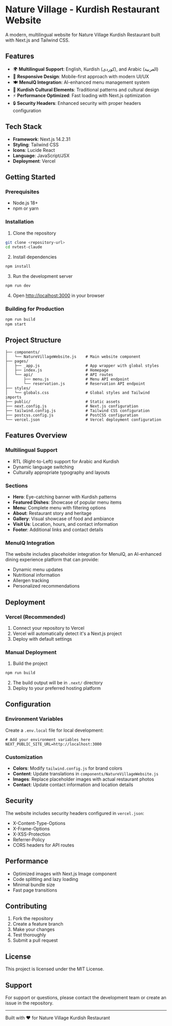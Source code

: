 # Nature Village - Kurdish Restaurant Website

A modern, multilingual website for Nature Village Kurdish Restaurant built with Next.js and Tailwind CSS.

## Features

- 🌍 **Multilingual Support**: English, Kurdish (کوردی), and Arabic (العربية)
- 📱 **Responsive Design**: Mobile-first approach with modern UI/UX
- 🍽️ **MenuIQ Integration**: AI-enhanced menu management system
- 🎨 **Kurdish Cultural Elements**: Traditional patterns and cultural design
- ⚡ **Performance Optimized**: Fast loading with Next.js optimization
- 🔒 **Security Headers**: Enhanced security with proper headers configuration

## Tech Stack

- **Framework**: Next.js 14.2.31
- **Styling**: Tailwind CSS
- **Icons**: Lucide React
- **Language**: JavaScript/JSX
- **Deployment**: Vercel

## Getting Started

### Prerequisites

- Node.js 18+ 
- npm or yarn

### Installation

1. Clone the repository
```bash
git clone <repository-url>
cd nvtest-claude
```

2. Install dependencies
```bash
npm install
```

3. Run the development server
```bash
npm run dev
```

4. Open [http://localhost:3000](http://localhost:3000) in your browser

### Building for Production

```bash
npm run build
npm start
```

## Project Structure

```
├── components/
│   └── NatureVillageWebsite.js    # Main website component
├── pages/
│   ├── _app.js                    # App wrapper with global styles
│   ├── index.js                   # Homepage
│   └── api/                       # API routes
│       ├── menu.js                # Menu API endpoint
│       └── reservation.js         # Reservation API endpoint
├── styles/
│   └── globals.css                # Global styles and Tailwind imports
├── public/                        # Static assets
├── next.config.js                 # Next.js configuration
├── tailwind.config.js             # Tailwind CSS configuration
├── postcss.config.js              # PostCSS configuration
└── vercel.json                    # Vercel deployment configuration
```

## Features Overview

### Multilingual Support
- RTL (Right-to-Left) support for Arabic and Kurdish
- Dynamic language switching
- Culturally appropriate typography and layouts

### Sections
- **Hero**: Eye-catching banner with Kurdish patterns
- **Featured Dishes**: Showcase of popular menu items
- **Menu**: Complete menu with filtering options
- **About**: Restaurant story and heritage
- **Gallery**: Visual showcase of food and ambiance
- **Visit Us**: Location, hours, and contact information
- **Footer**: Additional links and contact details

### MenuIQ Integration
The website includes placeholder integration for MenuIQ, an AI-enhanced dining experience platform that can provide:
- Dynamic menu updates
- Nutritional information
- Allergen tracking
- Personalized recommendations

## Deployment

### Vercel (Recommended)

1. Connect your repository to Vercel
2. Vercel will automatically detect it's a Next.js project
3. Deploy with default settings

### Manual Deployment

1. Build the project
```bash
npm run build
```

2. The build output will be in `.next/` directory
3. Deploy to your preferred hosting platform

## Configuration

### Environment Variables

Create a `.env.local` file for local development:

```env
# Add your environment variables here
NEXT_PUBLIC_SITE_URL=http://localhost:3000
```

### Customization

- **Colors**: Modify `tailwind.config.js` for brand colors
- **Content**: Update translations in `components/NatureVillageWebsite.js`
- **Images**: Replace placeholder images with actual restaurant photos
- **Contact**: Update contact information and location details

## Security

The website includes security headers configured in `vercel.json`:
- X-Content-Type-Options
- X-Frame-Options
- X-XSS-Protection
- Referrer-Policy
- CORS headers for API routes

## Performance

- Optimized images with Next.js Image component
- Code splitting and lazy loading
- Minimal bundle size
- Fast page transitions

## Contributing

1. Fork the repository
2. Create a feature branch
3. Make your changes
4. Test thoroughly
5. Submit a pull request

## License

This project is licensed under the MIT License.

## Support

For support or questions, please contact the development team or create an issue in the repository.

---

Built with ❤️ for Nature Village Kurdish Restaurant
